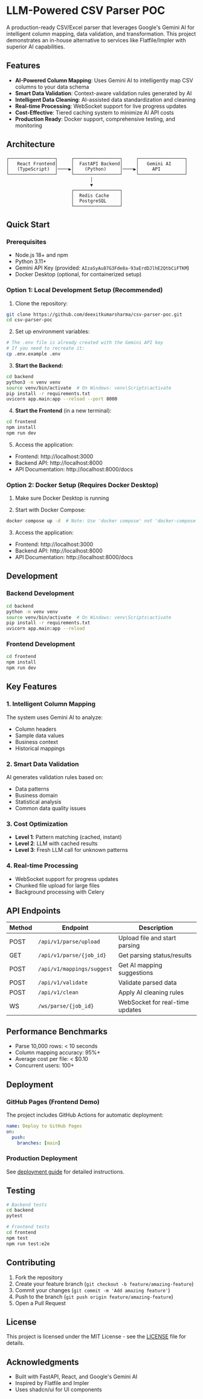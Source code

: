 # LLM-Powered CSV Parser POC

A production-ready CSV/Excel parser that leverages Google's Gemini AI for intelligent column mapping, data validation, and transformation. This project demonstrates an in-house alternative to services like Flatfile/Impler with superior AI capabilities.

## Features

- **AI-Powered Column Mapping**: Uses Gemini AI to intelligently map CSV columns to your data schema
- **Smart Data Validation**: Context-aware validation rules generated by AI
- **Intelligent Data Cleaning**: AI-assisted data standardization and cleaning
- **Real-time Processing**: WebSocket support for live progress updates
- **Cost-Effective**: Tiered caching system to minimize AI API costs
- **Production Ready**: Docker support, comprehensive testing, and monitoring

## Architecture

```
┌─────────────────┐     ┌─────────────────┐     ┌─────────────────┐
│   React Frontend│     │  FastAPI Backend│     │   Gemini AI     │
│   (TypeScript)  │────▶│    (Python)     │────▶│     API         │
└─────────────────┘     └─────────────────┘     └─────────────────┘
                               │
                               ▼
                        ┌─────────────────┐
                        │  Redis Cache    │
                        │  PostgreSQL     │
                        └─────────────────┘
```

## Quick Start

### Prerequisites
- Node.js 18+ and npm
- Python 3.11+
- Gemini API Key (provided: `AIzaSyAu87G3Fde8a-93aErdDJlhE2QtbCiFTKM`)
- Docker Desktop (optional, for containerized setup)

### Option 1: Local Development Setup (Recommended)

1. Clone the repository:
```bash
git clone https://github.com/deexitkumarsharma/csv-parser-poc.git
cd csv-parser-poc
```

2. Set up environment variables:
```bash
# The .env file is already created with the Gemini API key
# If you need to recreate it:
cp .env.example .env
```

3. **Start the Backend:**
```bash
cd backend
python3 -m venv venv
source venv/bin/activate  # On Windows: venv\Scripts\activate
pip install -r requirements.txt
uvicorn app.main:app --reload --port 8000
```

4. **Start the Frontend** (in a new terminal):
```bash
cd frontend
npm install
npm run dev
```

5. Access the application:
- Frontend: http://localhost:3000
- Backend API: http://localhost:8000
- API Documentation: http://localhost:8000/docs

### Option 2: Docker Setup (Requires Docker Desktop)

1. Make sure Docker Desktop is running

2. Start with Docker Compose:
```bash
docker compose up -d  # Note: Use 'docker compose' not 'docker-compose'
```

3. Access the application:
- Frontend: http://localhost:3000
- Backend API: http://localhost:8000
- API Documentation: http://localhost:8000/docs

## Development

### Backend Development
```bash
cd backend
python -m venv venv
source venv/bin/activate  # On Windows: venv\Scripts\activate
pip install -r requirements.txt
uvicorn app.main:app --reload
```

### Frontend Development
```bash
cd frontend
npm install
npm run dev
```

## Key Features

### 1. Intelligent Column Mapping
The system uses Gemini AI to analyze:
- Column headers
- Sample data values
- Business context
- Historical mappings

### 2. Smart Data Validation
AI generates validation rules based on:
- Data patterns
- Business domain
- Statistical analysis
- Common data quality issues

### 3. Cost Optimization
- **Level 1**: Pattern matching (cached, instant)
- **Level 2**: LLM with cached results
- **Level 3**: Fresh LLM call for unknown patterns

### 4. Real-time Processing
- WebSocket support for progress updates
- Chunked file upload for large files
- Background processing with Celery

## API Endpoints

| Method | Endpoint | Description |
|--------|----------|-------------|
| POST | `/api/v1/parse/upload` | Upload file and start parsing |
| GET | `/api/v1/parse/{job_id}` | Get parsing status/results |
| POST | `/api/v1/mappings/suggest` | Get AI mapping suggestions |
| POST | `/api/v1/validate` | Validate parsed data |
| POST | `/api/v1/clean` | Apply AI cleaning rules |
| WS | `/ws/parse/{job_id}` | WebSocket for real-time updates |

## Performance Benchmarks

- Parse 10,000 rows: < 10 seconds
- Column mapping accuracy: 95%+
- Average cost per file: < $0.10
- Concurrent users: 100+

## Deployment

### GitHub Pages (Frontend Demo)
The project includes GitHub Actions for automatic deployment:
```yaml
name: Deploy to GitHub Pages
on:
  push:
    branches: [main]
```

### Production Deployment
See [deployment guide](docs/deployment.md) for detailed instructions.

## Testing

```bash
# Backend tests
cd backend
pytest

# Frontend tests
cd frontend
npm test
npm run test:e2e
```

## Contributing

1. Fork the repository
2. Create your feature branch (`git checkout -b feature/amazing-feature`)
3. Commit your changes (`git commit -m 'Add amazing feature'`)
4. Push to the branch (`git push origin feature/amazing-feature`)
5. Open a Pull Request

## License

This project is licensed under the MIT License - see the [LICENSE](LICENSE) file for details.

## Acknowledgments

- Built with FastAPI, React, and Google's Gemini AI
- Inspired by Flatfile and Impler
- Uses shadcn/ui for UI components